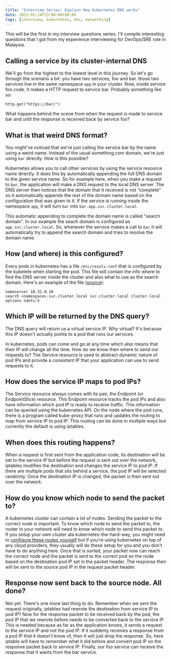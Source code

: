 ```yaml
---
title: "Interview Series: Explain How Kubernetes DNS works"
date: 2023-05-24T23:00:00+08:00
tags: [interview, kubernetes, dns, networking]
---
```


This will be the first in my interview questions series. I'll compile interesting questions that I got from my experience interviewing for DevOps/SRE role in Malaysia.

## Calling a service by its cluster-internal DNS

We'll go from the highest to the lowest level in this journey. So let's go through the scenario a bit: you have two services, foo and bar. those two services live in the same namespace `app` in your cluster. Now, inside service foo code, it makes a HTTP request to service bar. Probably something like so:

```
http.get("https://bar/")
```

What happens behind the scene from when the request is made to service bar and until the response is received back by service foo?

## What is that weird DNS format?

You might've noticed that we're just calling the service bar by the name using a weird name. Instead of the usual something.com domain, we're just using `bar` directly. How is this possible?

Kubernetes allows you to call other services by using the service resource name directly. It does this by automatically appending the full DNS domain to the given service name. So for example here, when you make a request to `bar`, the application will make a DNS request to the local DNS server. The DNS server then notices that the domain that it received is not "complete" so it automatically appends the rest of the domain name based on the configuration that was given to it. If the service is running inside the namespace `app`, it will turn `bar` into `bar.app.svc.cluster.local`.

This automatic appending to complete the domain name is called "search domain". In our example the seach domain is configured as `app.svc.cluster.local`. So, whenever the service makes a call to `bar` it will automatically try to append the search domain and tries to resolve the domain name.

## How (and where) is this configured?

Every pods in kubernetes has a file `/etc/resolv.conf` that is configured by the kubelete when starting the pod. This file will contain the info where to find the DNS server inside the cluster and also what to use as the search domain. Here's an example of the file ([source][1]):

```
nameserver 10.32.0.10
search <namespace>.svc.cluster.local svc.cluster.local cluster.local
options ndots:5
```

## Which IP will be returned by the DNS query?

The DNS query will return us a virtual service IP. Why virtual? It's because this IP doesn't actually points to a pod that runs our services.

In kubernetes, pods can come and go at any time which also means that their IP will change all the time. How do we know then where to send our requests to? The Service resource is used to abstract dynamic nature of pod IPs and provide a consistent IP that your application can use to send requests to it.

## How does the service IP maps to pod IPs?

The Service resource always comes with its pair, the Endpoint (or EndpointSlice) resource. This Endpoint resource tracks the pod IPs and also have information which pod IP is ready to receive traffic. This information can be queried using the kubernetes API. On the node where the pod runs, there is a program called kube-proxy that runs and updates the routing to map from service IP to pod IP. This routing can be done in multiple ways but currently the default is using iptables.

## When does this routing happens?

When a request is first sent from the application code, its destination will be set to the service IP but before the request is sent out over the network, iptables modifies the destination and changes the service IP to pod IP. If there are multiple pods that sits behind a service, the pod IP will be selected randomly. Once the destination IP is changed, the packet is then sent out over the network.

## How do you know which node to send the packet to?

A kubernetes cluster can contain a lot of nodes. Sending the packet to the correct node is important. To know which node to send the packet to, the router in your network will need to know which node to send this packet to. If you setup your own cluster ala kubernetes-the-hard-way, you might need to [configure these routes yourself][2] but if you're using kubernetes on top of any cloud providers, they usually will do these setup for you and you don't have to do anything here. Once that is sorted, your packet now can reach the correct node and the packet is sent to the correct pod on the node based on the destination pod IP set in the packet header. The response then will be sent to the source pod IP in the request packet header.

## Response now sent back to the source node. All done?

Not yet. There's one more last thing to do. Remember when we sent the request originally, iptables had rewrote the destination from service IP to pod IP? Now for the response packet to be received back by the pod, the pod IP that we rewrote before needs to be converted back to the service IP. This is needed because as far as the application knows, it sends a request to the service IP and not the pod IP. If it suddenly receives a response from a pod IP that it doesn't know of, then it will just drop the response. So, here iptable will have to remember what it did before and convert pod IP on the response packet back to service IP. Finally, our foo service can receive the response that it wants from the bar service.

[1]: https://kubernetes.io/docs/concepts/services-networking/dns-pod-service/
[2]: https://github.com/kelseyhightower/kubernetes-the-hard-way/blob/master/docs/11-pod-network-routes.md

